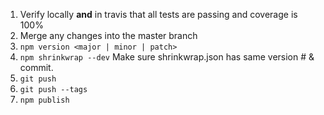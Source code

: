 1. Verify locally **and** in travis that all tests are passing and coverage is 100%
1. Merge any changes into the master branch
1. `npm version <major | minor | patch>`
1. `npm shrinkwrap --dev` Make sure shrinkwrap.json has same version # & commit.
1. `git push`
1. `git push --tags`
1. `npm publish`
